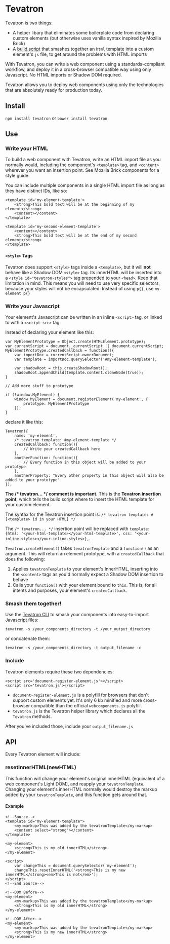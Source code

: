 # Tevatron

Tevatron is two things:

- A helper libary that eliminates some boilerplate code from declaring custom elements (but otherwise uses vanilla syntax inspired by Mozilla Brick)
- A [build script](https://github.com/fastcompany/tevatron-cli) that smashes together an `html` template into a custom element's `js` file, to get around the problems with HTML imports

With Tevatron, you can write a web component using a standards-compliant workflow, and deploy it in a cross-browser compatible way using only Javascript. No HTML imports or Shadow DOM required.

Tevatron allows you to deploy web components using only the technologies that are absolutely ready for production today.

## Install
`npm install tevatron`
or
`bower install tevatron`

## Use

### Write your HTML
To build a web component with Tevatron, write an HTML import file as you normally would, including the component's `<template>` tag, and `<content>` wherever you want an insertion point. See Mozilla Brick components for a style guide.

You can include multiple components in a single HTML import file as long as they have distinct IDs, like so:

```
<template id='my-element-template'>
	<strong>This bold text will be at the beginning of my element</strong>
	<content></content>
</template>

<template id='my-second-element-template'>
	<content></content>
	<strong>This bold text will be at the end of my second element</strong>
</template>
```

#### `<style>` Tags
Tevatron does support `<style>` tags inside a `<template>`, but it will **not** behave like a Shadow DOM `<style>` tag. Its innerHTML will be inserted into a `<style id="tevatron-styles">` tag prepended to your `<head>`. Keep that limitation in mind. This means you will need to use very specific selectors, because your styles will not be encapsulated. Instead of using `p{}`, use `my-element p{}`

### Write your Javascript
Your element's Javascript can be written in an inline `<script>` tag, or linked to with a `<script src>` tag.

Instead of declaring your element like this:
```
var MyElementPrototype = Object.create(HTMLElement.prototype);
var currentScript = document._currentScript || document.currentScript;
MyElementPrototype.createdCallback = function(){
	var importDoc = currentScript.ownerDocument;
	var template = importDoc.querySelector('#my-element-template');

	var shadowRoot = this.createShadowRoot();
	shadowRoot.appendChild(template.content.cloneNode(true));
}

// Add more stuff to prototype

if (!window.MyElement) {
	window.MyElement = document.registerElement('my-element', {
		prototype: MyElementPrototype
	});
}
```
declare it like this:
```
Tevatron({
	name: 'my-element',
	/* tevatron template: #my-element-template */ 
	createdCallback: function(){
		// Write your createdCallback here
	},
	anotherFunction: function(){
		// Every function in this object will be added to your prototype
	},
	anotherProperty: "Every other property in this object will also be added to your prototype"
});
```

**The /\* tevatron... \*/ comment is important.** This is the **Tevatron insertion point**, which tells the build script where to insert the HTML template for your custom element.

The syntax for the Tevatron insertion point is:
`/* tevatron template: #[<template> id in your HTML] */`

The `/* tevatron... */` insertion point will be replaced with `template: {html: '<your-html-template></your-html-template>', css: '<your-inline-styles></your-inline-styles>},`.

`Tevatron.createElement()` takes `tevatronTemplate` and a `function()` as an argument. This will return an element prototype, with a `createdCallback` that does the following:

1. Applies `tevatronTemplate` to your element's InnerHTML, inserting into the `<content>` tags as you'd normally expect a Shadow DOM insertion to behave
2. Calls your `function()` with your element bound to `this`. This is, for all intents and purposes, your element's `createdCallback`.

### Smash them together!
Use the [Tevatron CLI](https://github.com/fastcompany/tevatron-cli) to smash your components into easy-to-import Javascript files:

`tevatron -s /your_components_directory -t /your_output_directory`

or concatenate them:

`tevatron -s /your_components_directory -t output_filename -c`

### Include
Tevatron elements require these two dependencies:
```
<script src='document-register-element.js'></script>
<script src='tevatron.js'></script>
```

- `document-register-element.js` is a polyfill for browsers that don't support custom elements yet. It's only 6 kb minified and more cross-browser compatible than the official `webcomponents.js` polyfill.
- `tevatron.js` is the Tevatron helper library which declares all the `Tevatron` methods.

After you've included those, include your `output_filename.js`

## API
Every Tevatron element will include:
### resetInnerHTML(newHTML)
This function will change your element's original innerHTML (equivalent of a web component's Light DOM), and reapply your `tevatronTemplate`. Changing your element's innerHTML normally would destroy the markup added by your `tevatronTemplate`, and this function gets around that.

#### Example
```
<!--Source-->
<template id="my-element-template">
	<my-markup>This was added by the tevatronTemplate</my-markup>
	<content select="strong"></content>
</template>

<my-element>
	<strong>This is my old innerHTML</strong>
</my-element>

<script>
	var changeThis = document.querySelector('my-element');
	changeThis.resetInnerHTML('<strong>This is my new innerHTML</strong><em>This is not</em>');
</script>
<!--End Source-->

<!--DOM Before-->
<my-element>
	<my-markup>This was added by the tevatronTemplate</my-markup>
	<strong>This is my old innerHTML</strong>
</my-element>

<!--DOM After-->
<my-element>
	<my-markup>This was added by the tevatronTemplate</my-markup>
	<strong>This is my new innerHTML</strong>
</my-element>
```
